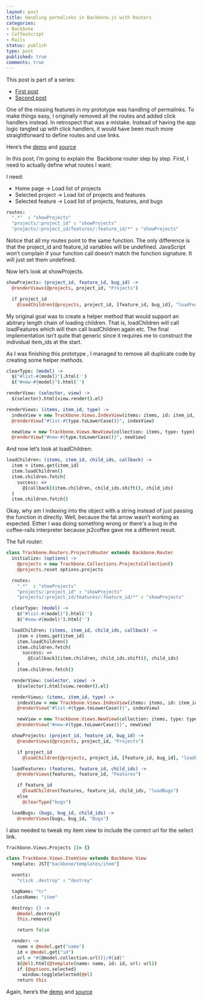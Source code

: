 ```yaml
---
layout: post
title: Handling permalinks in Backbone.js with Routers
categories:
- Backbone
- CoffeeScript
- Rails
status: publish
type: post
published: true
comments: true
---
```

This post is part of a series:

- [First post](http://www.skalb.com/2012/04/23/how-to-easily-handle-model-relationships-in-rails-and-backbone-js/)</li>
- [Second post](http://www.skalb.com/2012/04/26/extending-and-refactoring-views-in-backbone/)</li>

One of the missing features in my prototype was handling of permalinks. To make things easy, I originally removed all the routes and added click handlers instead. In retrospect that was a mistake. Instead of having the app logic tangled up with click handlers, it would have been much more straightforward to define routes and use links.

Here’s the [demo](http://young-flower-9677.herokuapp.com/) and [source](https://github.com/skalb/trackbone)

<!--more-->

In this post, I’m going to explain the  Backbone router step by step. First, I need to actually define what routes I want:

I need:

- Home page -> Load list of projects</li>
- Selected project -> Load list of projects and features</li>
- Selected feature -> Load list of projects, features, and bugs</li>

``` coffeescript
routes:
  ".*"  : "showProjects"
  "projects/:project_id" : "showProjects"
  "projects/:project_id/features/:feature_id/*" : "showProjects"
```

Notice that all my routes point to the same function. The only difference is that the project_id and feature_id variables will be undefined. JavaScript won’t complain if your function call doesn’t match the function signature. It will just set them undefined.

Now let’s look at showProjects.

``` coffeescript
showProjects: (project_id, feature_id, bug_id) ->
  @renderViews(@projects, project_id, "Projects")

  if project_id
    @loadChildren(@projects, project_id, [feature_id, bug_id], "loadFeatures")
```

My original goal was to create a helper method that would support an abitrary length chain of loading children. That is, loadChildren will call loadFeatures which will then call loadChildren again etc. The final implementation isn’t quite that generic since it requires me to construct the individual item_ids at the start.

As I was finishing this prototype , I managed to remove all duplicate code by creating some helper methods.

``` coffeescript
clearType: (model) ->
  $("#list-#{model}").html('')
  $("#new-#{model}").html('')

renderView: (selector, view) ->
  $(selector).html(view.render().el)

renderViews: (items, item_id, type) ->
  indexView = new Trackbone.Views.IndexView(items: items, id: item_id, type: type)
  @renderView("#list-#{type.toLowerCase()}", indexView)

  newView = new Trackbone.Views.NewView(collection: items, type: type)
  @renderView("#new-#{type.toLowerCase()}", newView)
```

And now let’s look at loadChildren:

``` coffeescript
loadChildren: (items, item_id, child_ids, callback) ->
  item = items.get(item_id)
  item.loadChildren()
  item.children.fetch(
    success: =>
      @[callback](item.children, child_ids.shift(), child_ids)
  )
  item.children.fetch()
```

Okay, why am I indexing into the object with a string instead of just passing the function in directly. Well, because the fat arrow wasn’t working as expected. Either I was doing something wrong or there's a bug in the coffee-rails interpreter because js2coffee gave me a different result.

The full router:

``` coffeescript
class Trackbone.Routers.ProjectsRouter extends Backbone.Router
  initialize: (options) ->
    @projects = new Trackbone.Collections.ProjectsCollection()
    @projects.reset options.projects

  routes:
    ".*"  : "showProjects"
    "projects/:project_id" : "showProjects"
    "projects/:project_id/features/:feature_id/*" : "showProjects"

  clearType: (model) ->
    $("#list-#{model}").html('')
    $("#new-#{model}").html('')

  loadChildren: (items, item_id, child_ids, callback) ->
    item = items.get(item_id)
    item.loadChildren()
    item.children.fetch(
      success: =>
        @[callback](item.children, child_ids.shift(), child_ids)
    )
    item.children.fetch()

  renderView: (selector, view) ->
    $(selector).html(view.render().el)

  renderViews: (items, item_id, type) ->
    indexView = new Trackbone.Views.IndexView(items: items, id: item_id, type: type)
    @renderView("#list-#{type.toLowerCase()}", indexView)

    newView = new Trackbone.Views.NewView(collection: items, type: type)
    @renderView("#new-#{type.toLowerCase()}", newView)

  showProjects: (project_id, feature_id, bug_id) ->
    @renderViews(@projects, project_id, "Projects")

    if project_id
      @loadChildren(@projects, project_id, [feature_id, bug_id], "loadFeatures")

  loadFeatures: (features, feature_id, child_ids) ->
    @renderViews(features, feature_id, "Features")

    if feature_id
      @loadChildren(features, feature_id, child_ids, "loadBugs")
    else
      @clearType("bugs")

  loadBugs: (bugs, bug_id, child_ids) ->
    @renderViews(bugs, bug_id, "Bugs")
```

I also needed to tweak my item view to include the correct url for the select link.

``` coffeescript
Trackbone.Views.Projects ||= {}

class Trackbone.Views.ItemView extends Backbone.View
  template: JST["backbone/templates/item"]

  events:
    "click .destroy" : "destroy"

  tagName: "tr"
  className: "item"

  destroy: () ->
    @model.destroy()
    this.remove()

    return false

  render: ->
    name = @model.get("name")
    id = @model.get("id")
    url = "#{@model.collection.url()}/#{id}"
    $(@el).html(@template(name: name, id: id, url: url))
    if (@options.selected)
      window.toggleSelected(@el)
    return this

```

Again, here’s the [demo](http://young-flower-9677.herokuapp.com/) and [source](https://github.com/skalb/trackbone)
